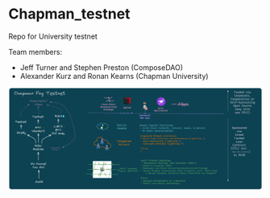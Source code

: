 # Chapman_testnet

Repo for University testnet

Team members: 
- Jeff Turner and Stephen Preston (ComposeDAO)
- Alexander Kurz and Ronan Kearns (Chapman University)

<div align="center"><img src="./docs/drawings/Chapman_testnet.png"></img></div>
